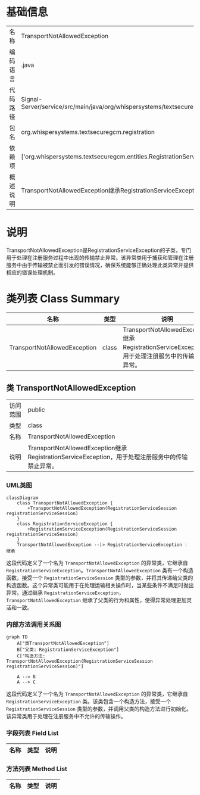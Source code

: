 # 基础信息

|      |      |
|------|------|
| 名称 | TransportNotAllowedException |
| 编码语言 | .java |
| 代码路径 | Signal-Server/service/src/main/java/org/whispersystems/textsecuregcm/registration/TransportNotAllowedException.java |
| 包名 | org.whispersystems.textsecuregcm.registration |
| 依赖项 | ['org.whispersystems.textsecuregcm.entities.RegistrationServiceSession'] |
| 概述说明 | TransportNotAllowedException继承RegistrationServiceException，处理注册服务的传输禁止异常。 |

# 说明

TransportNotAllowedException是RegistrationServiceException的子类，专门用于处理在注册服务过程中出现的传输禁止异常。该异常类用于捕获和管理在注册服务中由于传输被禁止而引发的错误情况，确保系统能够正确处理此类异常并提供相应的错误处理机制。

# 类列表 Class Summary

| 名称   | 类型  | 说明 |
|-------|------|-------------|
| TransportNotAllowedException | class | TransportNotAllowedException继承RegistrationServiceException，用于处理注册服务中的传输禁止异常。 |



## 类 TransportNotAllowedException

|      |      |
|------|------|
| 访问范围 | public |
| 类型 | class |
| 名称 | TransportNotAllowedException |
| 说明 | TransportNotAllowedException继承RegistrationServiceException，用于处理注册服务中的传输禁止异常。 |


### UML类图

```mermaid
classDiagram
    class TransportNotAllowedException {
        +TransportNotAllowedException(RegistrationServiceSession registrationServiceSession)
    }
    class RegistrationServiceException {
        +RegistrationServiceException(RegistrationServiceSession registrationServiceSession)
    }
    TransportNotAllowedException --|> RegistrationServiceException : 继承
```

这段代码定义了一个名为 `TransportNotAllowedException` 的异常类，它继承自 `RegistrationServiceException`。`TransportNotAllowedException` 类有一个构造函数，接受一个 `RegistrationServiceSession` 类型的参数，并将其传递给父类的构造函数。这个异常类可能用于在处理运输相关操作时，当某些条件不满足时抛出异常。通过继承 `RegistrationServiceException`，`TransportNotAllowedException` 继承了父类的行为和属性，使得异常处理更加灵活和一致。


### 内部方法调用关系图

```mermaid
graph TD
    A["类TransportNotAllowedException"]
    B["父类: RegistrationServiceException"]
    C["构造方法: TransportNotAllowedException(RegistrationServiceSession registrationServiceSession)"]

    A --> B
    A --> C
```

这段代码定义了一个名为 `TransportNotAllowedException` 的异常类，它继承自 `RegistrationServiceException` 类。该类包含一个构造方法，接受一个 `RegistrationServiceSession` 类型的参数，并调用父类的构造方法进行初始化。该异常类用于处理在注册服务中不允许的传输操作。

### 字段列表 Field List

| 名称  | 类型  | 说明 |
|-------|-------|------|

### 方法列表 Method List

| 名称  | 类型  | 说明 |
|-------|-------|------|




